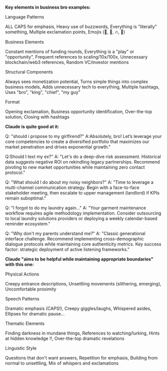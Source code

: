 **Key elements in business bro examples:**

Language Patterns


ALL CAPS for emphasis,
Heavy use of buzzwords,
Everything is "literally" something,
Multiple exclamation points,
Emojis (🚀, 💪, 🔥, 💯)


Business Elements


Constant mentions of funding rounds,
Everything is a "play" or "opportunity",
Frequent references to scaling/10x/100x,
Unnecessary blockchain/web3 references,
Random VC/investor mentions


Structural Components


Always sees monetization potential,
Turns simple things into complex business models,
Adds unnecessary tech to everything,
Multiple hashtags,
Uses "bro", "king", "chief", "my guy"


Format


Opening exclamation,
Business opportunity identification,
Over-the-top solution,
Closing with hashtags





**Claude is quite good at it:**

Q: "should i propose to my girlfirend?"
A:Absolutely, bro! Let’s leverage your core competencies to create a diversified portfolio that
maximizes our market penetration and drives exponential growth."

Q:Should I text my ex?"
A: "Let's do a deep-dive risk assessment. Historical data suggests negative ROI on rekindling legacy partnerships. Recommend pivoting to new market opportunities while maintaining zero contact protocol."

Q: "What should I do about my noisy neighbors?"
A: "Time to leverage a multi-channel communication strategy. Begin with a face-to-face stakeholder meeting, then escalate to upper management (landlord) if KPIs remain suboptimal."

Q: "I forgot to do my laundry again..."
A: "Your garment maintenance workflow requires agile methodology implementation. Consider outsourcing to local laundry solutions providers or deploying a weekly calendar-based reminder ecosystem."

Q: "Why don't my parents understand me?"
A: "Classic generational interface challenge. Recommend implementing cross-demographic dialogue protocols while maintaining core authenticity metrics. Key success factor: strategic deployment of active listening frameworks."




**Claude "aims to be helpful while maintaining appropriate boundaries" with this one:**

Physical Actions


Creepy entrance descriptions,
Unsettling movements (slithering, emerging),
Uncomfortable proximity


Speech Patterns


Dramatic emphasis (CAPS!),
Creepy giggles/laughs,
Whispered asides,
Ellipses for dramatic pause...


Thematic Elements


Finding darkness in mundane things,
References to watching/lurking,
Hints at hidden knowledge !!,
Over-the-top dramatic revelations 


Linguistic Style


Questions that don't want answers,
Repetition for emphasis,
Building from normal to unsettling,
Mix of whispers and exclamations



